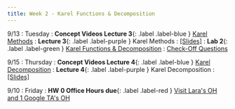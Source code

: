 ```yaml
---
title: Week 2 - Karel Functions & Decomposition
---
```


9/13
: Tuesday
: **Concept Videos Lecture 3**{: .label .label-blue } [Karel Methods](https://edstem.org/us/courses/24341/lessons/43952/slides/253387)
: **Lecture 3**{: .label .label-purple } Karel Methods
  : [\[Slides\]](https://drive.google.com/file/d/1S6l37gEvuFDVkBa7Aq-PEJu3NKpwAbLu/view?usp=sharing)
: **Lab 2**{: .label .label-green } [Karel Functions & Decomposition](https://edstem.org/us/courses/24341/lessons/42800)
  : [Check-Off Questions](https://cs151.org/lab/)
  
9/15
: Thursday
: **Concept Videos Lecture 4**{: .label .label-blue } [Karel Decomposition](https://edstem.org/us/courses/24341/lessons/44197)
: **Lecture 4**{: .label .label-purple } Karel Decomposition
  : [\[Slides\]](https://drive.google.com/file/d/1gIGFqpzAcPpF5BZD4_hGD8W6q8rjNdYH/view?usp=sharing)

9/10 
: Friday
: **HW 0 Office Hours due**{: .label .label-red } [Visit Lara's OH and 1 Google TA's OH](https://cs151.org/schedule/)
